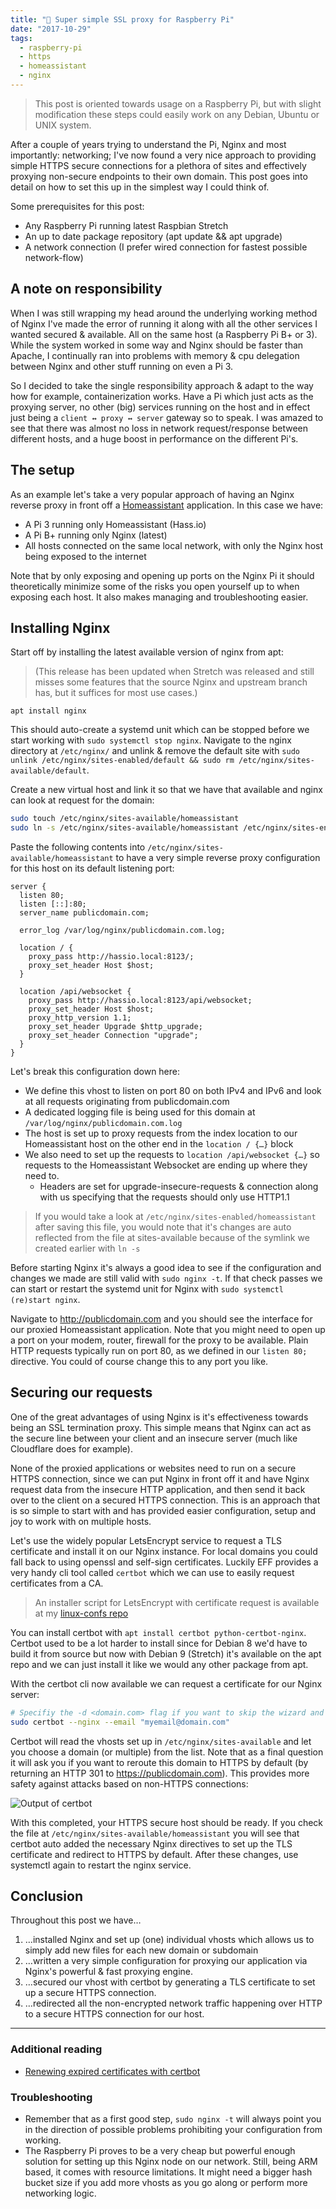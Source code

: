 ```yaml
---
title: "🚪 Super simple SSL proxy for Raspberry Pi"
date: "2017-10-29"
tags:
  - raspberry-pi
  - https
  - homeassistant
  - nginx
---
```


> This post is oriented towards usage on a Raspberry Pi, but with slight modification these steps could easily work on any Debian, Ubuntu or UNIX system.

After a couple of years trying to understand the Pi, Nginx and most importantly: networking; I've now found a very nice approach to providing simple HTTPS secure connections for a plethora of sites and effectively proxying non-secure endpoints to their own domain. This post goes into detail on how to set this up in the simplest way I could think of.

Some prerequisites for this post:
* Any Raspberry Pi running latest Raspbian Stretch
* An up to date package repository (apt update && apt upgrade)
* A network connection (I prefer wired connection for fastest possible network-flow)

## A note on responsibility
When I was still wrapping my head around the underlying working method of Nginx I've made the error of running it along with all the other services I wanted secured & available. All on the same host (a Raspberry Pi B+ or 3). While the system worked in some way and Nginx should be faster than Apache, I continually ran into problems with memory & cpu delegation between Nginx and other stuff running on even a Pi 3.

So I decided to take the single responsibility approach & adapt to the way how for example, containerization works. Have a Pi which just acts as the proxying server, no other (big) services running on the host and in effect just being a `client ↔ proxy ↔ server` gateway so to speak. I was amazed to see that there was almost no loss in network request/response between different hosts, and a huge boost in performance on the different Pi's.

## The setup
As an example let's take a very popular approach of having an Nginx reverse proxy in front off a [Homeassistant](https://homeassistant.io) application. In this case we have:
* A Pi 3 running only Homeassistant (Hass.io)
* A Pi B+ running only Nginx (latest)
* All hosts connected on the same local network, with only the Nginx host being exposed to the internet

Note that by only exposing and opening up ports on the Nginx Pi it should theoretically minimize some of the risks you open yourself up to when exposing each host. It also makes managing and troubleshooting easier.

## Installing Nginx
Start off by installing the latest available version of nginx from apt:

> (This release has been updated when Stretch was released and still misses some features that the source Nginx and upstream branch has, but it suffices for most use cases.)

```console
apt install nginx
```

This should auto-create a systemd unit which can be stopped before we start working with `sudo systemctl stop nginx`. Navigate to the nginx directory at `/etc/nginx/` and unlink & remove the default site with `sudo unlink /etc/nginx/sites-enabled/default && sudo rm /etc/nginx/sites-available/default`.

Create a new virtual host and link it so that we have that available and nginx can look at request for the domain:

```bash
sudo touch /etc/nginx/sites-available/homeassistant
sudo ln -s /etc/nginx/sites-available/homeassistant /etc/nginx/sites-enabled/homeassistant
```

Paste the following contents into `/etc/nginx/sites-available/homeassistant` to have a very simple reverse proxy configuration for this host on its default listening port:

```nginx
server {
  listen 80;
  listen [::]:80;
  server_name publicdomain.com;

  error_log /var/log/nginx/publicdomain.com.log;

  location / {
    proxy_pass http://hassio.local:8123/;
    proxy_set_header Host $host;
  }

  location /api/websocket {
    proxy_pass http://hassio.local:8123/api/websocket;
    proxy_set_header Host $host;
    proxy_http_version 1.1;
    proxy_set_header Upgrade $http_upgrade;
    proxy_set_header Connection "upgrade";
  }
}
```

Let's break this configuration down here:
* We define this vhost to listen on port 80 on both IPv4 and IPv6 and look at all requests originating from publicdomain.com
* A dedicated logging file is being used for this domain at `/var/log/nginx/publicdomain.com.log`
* The host is set up to proxy requests from the index location to our Homeassistant host on the other end in the `location / {…}` block
* We also need to set up the requests to `location /api/websocket {…}` so requests to the Homeassistant Websocket are ending up where they need to.
  - Headers are set for upgrade-insecure-requests & connection along with us specifying that the requests should only use HTTP1.1

> If you would take a look at `/etc/nginx/sites-enabled/homeassistant` after saving this file, you would note that it's changes are auto reflected from the file at sites-available because of the symlink we created earlier with `ln -s`

Before starting Nginx it's always a good idea to see if the configuration and changes we made are still valid with `sudo nginx -t`. If that check passes we can start or restart the systemd unit for Nginx with `sudo systemctl (re)start nginx`.

Navigate to http://publicdomain.com and you should see the interface for our proxied Homeassistant application. Note that you might need to open up a port on your modem, router, firewall for the proxy to be available. Plain HTTP requests typically run on port 80, as we defined in our `listen 80;` directive. You could of course change this to any port you like.

## Securing our requests
One of the great advantages of using Nginx is it's effectiveness towards being an SSL termination proxy. This simple means that Nginx can act as the secure line between your client and an insecure server (much like Cloudflare does for example).

None of the proxied applications or websites need to run on a secure HTTPS connection, since we can put Nginx in front off it and have Nginx request data from the insecure HTTP application, and then send it back over to the client on a secured HTTPS connection. This is an approach that is so simple to start with and has provided easier configuration, setup and joy to work with on multiple hosts.

Let's use the widely popular LetsEncrypt service to request a TLS certificate and install it on our Nginx instance. For local domains you could fall back to using openssl and self-sign certificates. Luckily EFF provides a very handy cli tool called `certbot` which we can use to easily request certificates from a CA.

> An installer script for LetsEncrypt with certificate request is available at my [linux-confs repo](https://github.com/thibmaek/linux-confs/blob/master/scripts/provisions/create-letsencrypt-cert-apt-nginx.sh)

You can install certbot with `apt install certbot python-certbot-nginx`. Certbot used to be a lot harder to install since for Debian 8 we'd have to build it from source but now with Debian 9 (Stretch) it's available on the apt repo and we can just install it like we would any other package from apt.

With the certbot cli now available we can request a certificate for our Nginx server:

```bash
# Specifiy the -d <domain.com> flag if you want to skip the wizard and directly sign 1 domain
sudo certbot --nginx --email "myemail@domain.com"
```

Certbot will read the vhosts set up in `/etc/nginx/sites-available` and let you choose a domain (or multiple) from the list. Note that as a final question it will ask you if you want to reroute this domain to HTTPS by default (by returning an HTTP 301 to https://publicdomain.com). This provides more safety against attacks based on non-HTTPS connections:

![Output of certbot](https://res.cloudinary.com/thibault-maekelbergh/image/upload/v1509610959/carbon_id7209.png)

With this completed, your HTTPS secure host should be ready. If you check the file at `/etc/nginx/sites-available/homeassistant` you will see that certbot auto added the necessary Nginx directives to set up the TLS certificate and redirect to HTTPS by default. After these changes, use systemctl again to restart the nginx service.

## Conclusion
Throughout this post we have…

1. …installed Nginx and set up (one) individual vhosts which allows us to simply add new files for each new domain or subdomain
2. …written a very simple configuration for proxying our application via Nginx's powerful & fast proxying engine.
3. …secured our vhost with certbot by generating a TLS certificate to set up a secure HTTPS connection.
4. …redirected all the non-encrypted network traffic happening over HTTP to a secure HTTPS connection for our host.

<hr/>

### Additional reading
* [Renewing expired certificates with certbot](https://certbot.eff.org/docs/using.html#renewal)

### Troubleshooting
* Remember that as a first good step, `sudo nginx -t` will always point you in the direction of possible problems prohibiting your configuration from working.
* The Raspberry Pi proves to be a very cheap but powerful enough solution for setting up this Nginx node on our network. Still, being ARM based, it comes with resource limitations. It might need a bigger hash bucket size if you add more vhosts as you go along or perform more networking logic.
